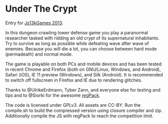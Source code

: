Under The Crypt
========

Entry for [Js13kGames 2013](http://2013.js13kgames.com).

In this dungeon crawling tower defense game you play a paranormal researcher tasked with ridding an old crypt of its supernatural inhabitants. Try to survive as long as possible while defeating wave after wave of enemies. Because you will die a lot, you can choose between hard mode (permadeath) and normal mode.

The game is playable on both PCs and mobile devices and has been tested in recent Chrome and Firefox (both on GNU/Linux, Windows, and Android), Safari (iOS), IE 11 preview (Windows), and Silk (Android). It is recommended to switch off fullscreen in Firefox and IE due to rendering glitches.

Thanks to @UlrikeErdmann, Tyber Zann, and everyone else for testing and tips and to @Siorki for the awesome [regPack](https://github.com/Siorki/RegPack).

The code is licensed under GPLv3. All assets are CC-BY.
Run the compile.sh to build the compressed version using closure compiler and zip.
Additionally compile the JS with regPack to reach the competition limit.